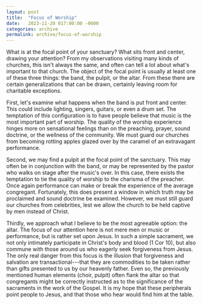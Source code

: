 ```yaml
---
layout: post
title:  "Focus of Worship"
date:   2023-11-20 017:00:00 -0600
categories: archive
permalink: archive/focus-of-worship
---
```


What is at the focal point of your sanctuary?
What sits front and center, drawing your attention?
From my observations visiting many kinds of churches, this isn't always the same, and often can tell a lot about what's important to that church.
The object of the focal point is usually at least one of these three things: the band, the pulpit, or the altar.
From these there are certain generalizations that can be drawn, certainly leaving room for charitable exceptions.

First, let's examine what happens when the band is put front and center.
This could include lighting, singers, guitars, or even a drum set.
The temptation of this configuration is to have people believe that music is the most important part of worship.
The quality of the worship experience hinges more on sensational feelings than on the preaching, prayer, sound doctrine, or the wellness of the community.
We must guard our churches from becoming rotting apples glazed over by the caramel of an extravagant performance.

Second, we may find a pulpit at the focal point of the sanctuary.
This may often be in conjunction with the band, or may be represented by the pastor who walks on stage after the music's over.
In this case, there exists the temptation to tie the quality of worship to the charisma of the preacher.
Once again performance can make or break the experience of the average congregant.
Fortunately, this does present a window in which truth may be proclaimed and sound doctrine be examined.
However, we must still guard our churches from celebrities, lest we allow the church to be held captive by men instead of Christ.

Thirdly, we approach what I believe to be the most agreeable option: the altar.
The focus of our attention here is not mere men or music or performance, but is rather set upon Jesus.
In such a simple sacrament, we not only intimately participate in Christ's body and blood (1 Cor 10), but also commune with those around us who eagerly seek forgiveness from Jesus.
The only real danger from this focus is the illusion that forgiveness and salvation are transactional---that they are commodities to be taken rather than gifts presented to us by our heavenly father.
Even so, the previously mentioned human elements (choir, pulpit) often flank the altar so that congregants might be correctly instructed as to the significance of the sacraments in the work of the Gospel.
It is my hope that these peripherals point people to Jesus, and that those who hear would find him at the table.
